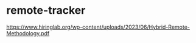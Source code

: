 # remote-tracker
https://www.hiringlab.org/wp-content/uploads/2023/06/Hybrid-Remote-Methodology.pdf
